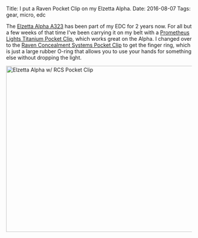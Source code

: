Title: I put a Raven Pocket Clip on my Elzetta Alpha.
Date: 2016-08-07
Tags: gear, micro, edc

The [Elzetta Alpha A323](https://www.elzetta.com/product/A323/) has been part of my EDC for 2 years now. For all but a few weeks of that time I've been carrying it on my belt with a [Prometheus Lights Titanium Pocket Clip](http://www.darksucks.com/store%20DS_SFClip.html), which works great on the Alpha. I changed over to the [Raven Concealment Systems Pocket Clip](https://rcsgear.com/surefire-p-and-g-series-pocket-clip/) to get the finger ring, which is just a large rubber O-ring that allows you to use your hands for something else without dropping the light.

<a href="https://www.flickr.com/photos/pigmonkey/28730554192/in/dateposted/" title="Elzetta Alpha w/ RCS Pocket Clip"><img src="https://c1.staticflickr.com/9/8832/28730554192_cc9086e8a6_c.jpg" width="800" height="450" alt="Elzetta Alpha w/ RCS Pocket Clip"></a>
